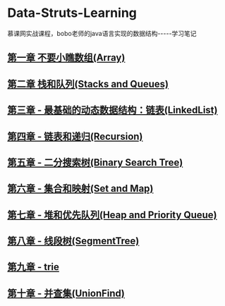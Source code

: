 # Data-Struts-Learning
慕课网实战课程，bobo老师的java语言实现的数据结构-----学习笔记
## [第一章 不要小瞧数组(Array)](https://github.com/unlimitbladeworks/Data-Struts-Learning/tree/master/Chapter1-Array) ##

## [第二章 栈和队列(Stacks and Queues)](https://github.com/unlimitbladeworks/Data-Struts-Learning/tree/master/Chapter2-Stacks-Queues) ##

## [第三章 - 最基础的动态数据结构：链表(LinkedList)](https://github.com/unlimitbladeworks/Data-Struts-Learning/tree/master/Chapter3-LinkedList) ##

## [第四章 - 链表和递归(Recursion)](https://github.com/unlimitbladeworks/Data-Struts-Learning/tree/master/Chapter4-Recursion) ##

## [第五章 - 二分搜索树(Binary Search Tree)](https://github.com/unlimitbladeworks/Data-Struts-Learning/tree/master/Chapter5-Binary-Search-Tree) ##

## [第六章 - 集合和映射(Set and Map)](https://github.com/unlimitbladeworks/Data-Struts-Learning/tree/master/Chapter6-Set-Map) ##

## [第七章 - 堆和优先队列(Heap and Priority Queue)](https://github.com/unlimitbladeworks/Data-Struts-Learning/tree/master/Chapter7-Heap-and-Priority-Queue) ##

## [第八章 - 线段树(SegmentTree)](https://github.com/unlimitbladeworks/Data-Struts-Learning/tree/master/Chapter8-Segment-Tree) ##

## [第九章 - trie](https://github.com/unlimitbladeworks/Data-Struts-Learning/tree/master/Chapter9-Trie) ##

## [第十章 - 并查集(UnionFind)](https://github.com/unlimitbladeworks/Data-Struts-Learning/tree/master/Chapter10-UnionFind) ##